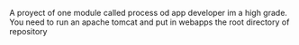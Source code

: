 A proyect of one module called process od app developer im a high grade.
You need to run an apache tomcat and put in webapps the root directory of repository
